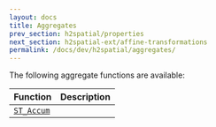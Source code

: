 ```yaml
---
layout: docs
title: Aggregates
prev_section: h2spatial/properties
next_section: h2spatial-ext/affine-transformations
permalink: /docs/dev/h2spatial/aggregates/
---
```


The following aggregate functions are available:

| Function | Description |
| - | - |
| [`ST_Accum`](../../ST_Accum) | |
